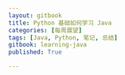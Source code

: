 ```yaml
---
layout: gitbook
title: Python 基础如何学习 Java
categories: [每周展望]
tags: [Java, Python, 笔记, 总结]
gitbook: learning-java
published: True

---
```

